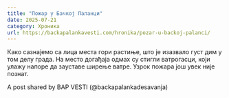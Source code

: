 ```yaml
---
title: "Пожар у Бачкој Паланци"
date: 2025-07-21
category: Хроника
url: https://backapalankavesti.com/hronika/pozar-u-backoj-palanci/
---
```


Како сазнајемо са лица места гори растиње, што је изазвало густ дим у том делу града. На место догађаја одмах су стигли ватрогасци, који улажу напоре да зауставе ширење ватре. Узрок пожара још увек није познат.

A post shared by BAP VESTI (@backapalankadesavanja)
